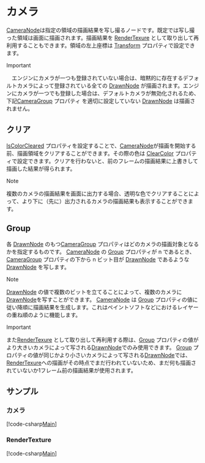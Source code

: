 # カメラ

[CameraNode](xref:Altseed2.CameraNode)は指定の領域の描画結果を写し撮るノードです。既定では写し撮った領域は画面に描画されます。描画結果を [RenderTexure](xref:Altseed2.RenderTexture) として取り出して再利用することもできます。領域の左上座標は [Transform](xref:Altseed2.CameraNode.Transform) プロパティで設定できます。

> [!IMPORTANT]
>　エンジンにカメラが一つも登録されていない場合は、暗黙的に存在するデフォルトカメラによって登録されている全ての [DrawnNode](xref:Altseed2.DrawnNode) が描画されます。エンジンにカメラが一つでも登録した場合は、デフォルトカメラが無効化されるため、下記[CameraGroup](xref:Altseed2.DrawnNode.CameraGroup) プロパティ を適切に設定していない [DrawnNode](xref:Altseed2.DrawnNode) は描画されません。

## クリア

[IsColorCleared](xref:Altseed2.CameraNode.IsColorCleared) プロパティを設定することで、[CameraNode](xref:Altseed2.CameraNode)が描画を開始する前、描画領域をクリアすることができます。その際の色は [ClearColor](xref:Altseed2.CameraNode.ClearColor) プロパティで設定できます。クリアを行わないと、前のフレームの描画結果に上書きして描画した結果が得られます。

> [!NOTE]
> 複数のカメラの描画結果を画面に出力する場合、透明な色でクリアすることによって、より下に（先に）出力されるカメラの描画結果も表示することができます。

## Group

各 [DrawnNode](xref:Altseed2.DrawnNode) のもつ[CameraGroup](xref:Altseed2.DrawnNode.CameraGroup) プロパティはどのカメラの描画対象となるかを指定するものです。
[CameraNode](xref:Altseed2.CameraNode) の [Group](xref:Altseed2.CameraNode.Group) プロパティが n であるとき、[CameraGroup](xref:Altseed2.DrawnNode.CameraGroup) プロパティの下から n ビット目が [DrawnNode](xref:Altseed2.DrawnNode) であるような [DrawnNode](xref:Altseed2.DrawnNode) を写します。

> [!NOTE]
> [DrawnNode](xref:Altseed2.DrawnNode) の値で複数のビットを立てることによって、複数のカメラに[DrawnNode](xref:Altseed2.DrawnNode)を写すことができます。
> [CameraNode](xref:Altseed2.CameraNode) は [Group](xref:Altseed2.CameraNode.Group) プロパティの値に従い降順に描画結果を生成します。これはペイントソフトなどにおけるレイヤーの重ね順のように機能します。

> [!IMPORTANT]
>また[RenderTexure](xref:Altseed2.RenderTexture) として取り出して再利用する際は、[Group](xref:Altseed2.CameraNode.Group) プロパティの値がより大きいカメラによって写される[DrawnNode](xref:Altseed2.DrawnNode)でのみ使用できます。
>[Group](xref:Altseed2.CameraNode.Group) プロパティの値が同じかより小さいカメラによって写される[DrawnNode](xref:Altseed2.DrawnNode)では、[RenderTexure](xref:Altseed2.RenderTexture)への描画がその時点でまだ行われていないため、まだ何も描画されていないか1フレーム前の描画結果が使用されます。

## サンプル

### カメラ

[!code-csharp[Main](../../Src/Samples/Graphics/Camera.cs)]

### RenderTexture

[!code-csharp[Main](../../Src/Samples/Graphics/RenderTexture.cs)]